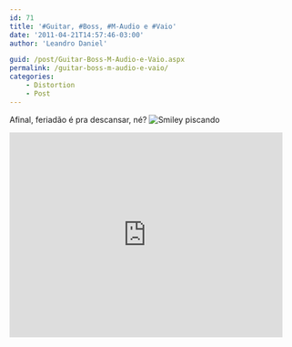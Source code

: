 ```yaml
---
id: 71
title: '#Guitar, #Boss, #M-Audio e #Vaio'
date: '2011-04-21T14:57:46-03:00'
author: 'Leandro Daniel'

guid: /post/Guitar-Boss-M-Audio-e-Vaio.aspx
permalink: /guitar-boss-m-audio-e-vaio/
categories:
    - Distortion
    - Post
---
```


Afinal, feriadão é pra descansar, né? ![Smiley piscando](http://leandrodaniel.com/pics/wlEmoticon-winkingsmile.png)

 <iframe class="twitvid-player" frameborder="0" height="360" loading="lazy" src="http://www.twitvid.com/embed.php?guid=UZMNO&autoplay=0" title="Twitvid video player" type="text/html" width="480"></iframe>